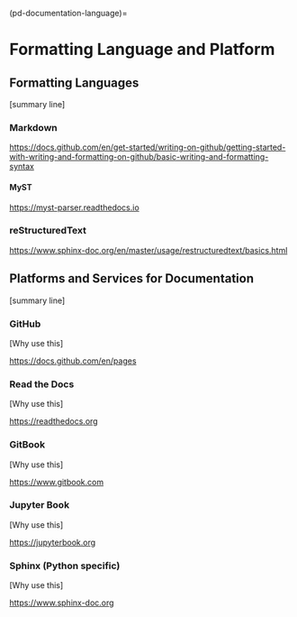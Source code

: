 (pd-documentation-language)=
# Formatting Language and Platform

<!-- Subchapter 2: Formatting Language and Platform -->

## Formatting Languages

[summary line]

### Markdown

<https://docs.github.com/en/get-started/writing-on-github/getting-started-with-writing-and-formatting-on-github/basic-writing-and-formatting-syntax>

#### MyST

<https://myst-parser.readthedocs.io>

### reStructuredText

<https://www.sphinx-doc.org/en/master/usage/restructuredtext/basics.html>

## Platforms and Services for Documentation

[summary line]

### GitHub

[Why use this]

<https://docs.github.com/en/pages>

### Read the Docs

[Why use this]

<https://readthedocs.org>

### GitBook

[Why use this]

<https://www.gitbook.com>

### Jupyter Book

[Why use this]

<https://jupyterbook.org>

### Sphinx (Python specific)

[Why use this]

<https://www.sphinx-doc.org>
